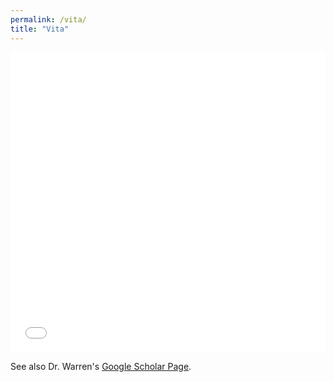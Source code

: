 ```yaml
---
permalink: /vita/
title: "Vita"
---
```


<embed style="width:100%; height:50vw" src="/_pages/AmberWarren_CV.pdf" type="application/pdf" />

See also Dr. Warren's [Google Scholar Page](https://scholar.google.com/citations?user=MjWW_ecAAAAJ&hl=en).